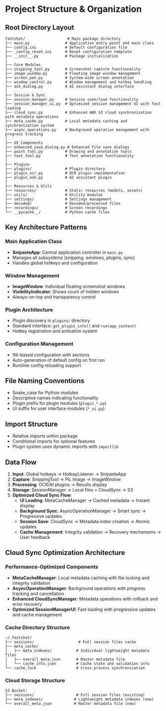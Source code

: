 # Project Structure & Organization

## Root Directory Layout
```
fastshot/                   # Main package directory
├── main.py                # Application entry point and main class
├── config.ini             # Default configuration file
├── _config_reset.ini      # Reset configuration template
├── __init__.py            # Package initialization
│
├── Core Modules
├── snipping_tool.py       # Screenshot capture functionality
├── image_window.py        # Floating image window management
├── screen_pen.py          # System-wide screen annotation
├── window_control.py      # Window management and hotkey handling
├── ask_dialog.py          # AI assistant dialog interface
│
├── Session & Sync
├── session_manager.py     # Session save/load functionality
├── session_manager_ui.py  # Optimized session management UI with fast loading
├── cloud_sync.py          # Enhanced AWS S3 cloud synchronization with metadata operations
├── meta_cache.py          # Local metadata caching and synchronization system
├── async_operations.py    # Background operation management with progress tracking
│
├── UI Components
├── enhanced_save_dialog.py # Enhanced file save dialogs
├── paint_tool.py          # Drawing and annotation tools
├── text_tool.py           # Text annotation functionality
│
├── Plugins
├── plugins/               # Plugin directory
├── plugin_ocr.py          # OCR plugin implementation
├── plugin_ask.py          # AI assistant plugin
│
├── Resources & Utils
├── resources/             # Static resources (models, assets)
├── utils/                 # Utility modules
├── settings/              # Settings management
├── decoded/               # Decoded/processed files
├── recordings/            # Screen recordings
└── __pycache__/           # Python cache files
```

## Key Architecture Patterns

### Main Application Class
- **SnipasteApp**: Central application controller in `main.py`
- Manages all subsystems (snipping, windows, plugins, sync)
- Handles global hotkeys and configuration

### Window Management
- **ImageWindow**: Individual floating screenshot windows
- **VisibilityIndicator**: Shows count of hidden windows
- Always-on-top and transparency control

### Plugin Architecture
- Plugin discovery in `plugins/` directory
- Standard interface: `get_plugin_info()` and `run(app_context)`
- Hotkey registration and activation system

### Configuration Management
- INI-based configuration with sections
- Auto-generation of default config on first run
- Runtime config reloading support

## File Naming Conventions
- Snake_case for Python modules
- Descriptive names indicating functionality
- Plugin prefix for plugin modules (`plugin_*.py`)
- UI suffix for user interface modules (`*_ui.py`)

## Import Structure
- Relative imports within package
- Conditional imports for optional features
- Plugin system uses dynamic imports with `importlib`

## Data Flow
1. **Input**: Global hotkeys → HotkeyListener → SnipasteApp
2. **Capture**: SnippingTool → PIL Image → ImageWindow
3. **Processing**: OCR/AI plugins → Results display
4. **Storage**: SessionManager → Local files + CloudSync → S3
5. **Optimized Cloud Sync Flow**:
   - **UI Loading**: MetaCacheManager → Cached metadata → Instant display
   - **Background Sync**: AsyncOperationManager → Smart sync → Progressive updates
   - **Session Save**: CloudSync → Metadata index creation → Atomic updates
   - **Cache Management**: Integrity validation → Recovery mechanisms → User feedback

## Cloud Sync Optimization Architecture

### Performance-Optimized Components
- **MetaCacheManager**: Local metadata caching with file locking and integrity validation
- **AsyncOperationManager**: Background operations with progress tracking and cancellation
- **Enhanced CloudSyncManager**: Metadata operations with rollback and error recovery
- **Optimized SessionManagerUI**: Fast loading with progressive updates and cache management

### Cache Directory Structure
```
~/.fastshot/
├── sessions/                    # Full session files cache
├── meta_cache/
│   ├── meta_indexes/           # Individual lightweight metadata files
│   ├── overall_meta.json       # Master metadata file
│   └── cache_info.json         # Cache state and validation info
└── cache_lock                  # Cross-process synchronization
```

### Cloud Storage Structure
```
S3 Bucket:
├── sessions/                   # Full session files (existing)
├── meta_indexes/              # Lightweight metadata indexes (new)
└── overall_meta.json          # Master metadata file (new)
```